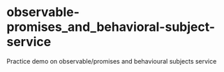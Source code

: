 # observable-promises_and_behavioral-subject-service
Practice demo on observable/promises and behavioural subjects service
